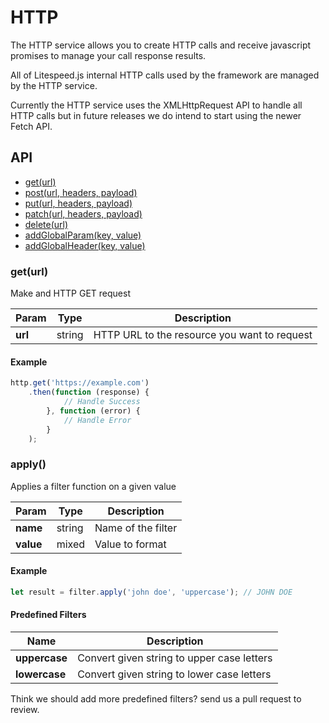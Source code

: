 # HTTP

The HTTP service allows you to create HTTP calls and receive javascript promises to manage your call response results.

All of Litespeed.js internal HTTP calls used by the framework are managed by the HTTP service.

Currently the HTTP service uses the XMLHttpRequest API to handle all HTTP calls but in future releases we do intend to start using the newer Fetch API. 

## API

- [get(url)](#get)
- [post(url, headers, payload)](#post)
- [put(url, headers, payload)](#put)
- [patch(url, headers, payload)](#patch)
- [delete(url)](#delete)
- [addGlobalParam(key, value)](#addGlobalParam)
- [addGlobalHeader(key, value)](#addGlobalHeader)

### get(url)

Make and HTTP GET request

Param | Type | Description
--- | --- | ---
**url** | string | HTTP URL to the resource you want to request

#### Example

```js
http.get('https://example.com')
    .then(function (response) {
            // Handle Success
        }, function (error) {
            // Handle Error
        }
    );
```

### apply()

Applies a filter function on a given value

Param | Type | Description
--- | --- | ---
**name** | string | Name of the filter
**value** | mixed | Value to format

#### Example

```js
let result = filter.apply('john doe', 'uppercase'); // JOHN DOE
```

#### Predefined Filters

Name | Description
--- | ---
**uppercase** | Convert given string to upper case letters
**lowercase** | Convert given string to lower case letters

Think we should add more predefined filters? send us a pull request to review.
